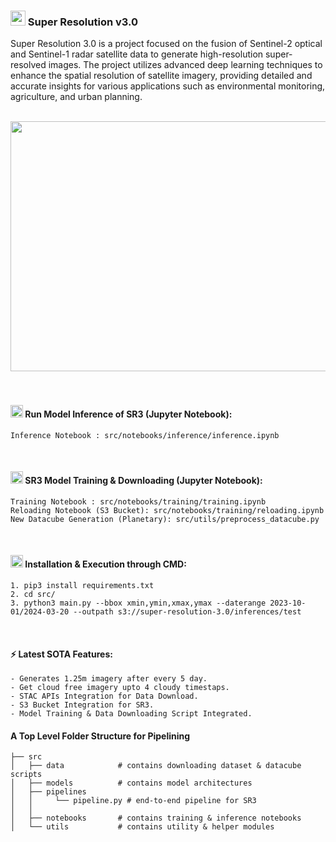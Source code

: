 ### <img src="https://cdn-icons-png.flaticon.com/512/1042/1042820.png" height=24 width=24>  Super Resolution v3.0

Super Resolution 3.0 is a project focused on the fusion of Sentinel-2 optical and Sentinel-1 radar satellite data to generate high-resolution super-resolved images. The project utilizes advanced deep learning techniques to enhance the spatial resolution of satellite imagery, providing detailed and accurate insights for various applications such as environmental monitoring, agriculture, and urban planning.<br><br>

<center>
<img src="https://r2.easyimg.io/jpn8qnkjy/screenshot_2024-03-20_230205.png" height=400 width=950>
</center><br><br>

#### <img src="https://upload.wikimedia.org/wikipedia/commons/thumb/3/38/Jupyter_logo.svg/883px-Jupyter_logo.svg.png" height=20 width=20>  Run Model Inference of SR3 (Jupyter Notebook):
```
Inference Notebook : src/notebooks/inference/inference.ipynb 
```
<br>

#### <img src="https://upload.wikimedia.org/wikipedia/commons/thumb/3/38/Jupyter_logo.svg/883px-Jupyter_logo.svg.png" height=20 width=20>  SR3 Model Training & Downloading (Jupyter Notebook):
```
Training Notebook : src/notebooks/training/training.ipynb 
Reloading Notebook (S3 Bucket): src/notebooks/training/reloading.ipynb 
New Datacube Generation (Planetary): src/utils/preprocess_datacube.py
```
<br>

#### <img src="https://cdn.icon-icons.com/icons2/1808/PNG/512/command-line_115191.png" height=20 width=20>    Installation & Execution through CMD:
```
1. pip3 install requirements.txt
2. cd src/
3. python3 main.py --bbox xmin,ymin,xmax,ymax --daterange 2023-10-01/2024-03-20 --outpath s3://super-resolution-3.0/inferences/test
```
<br>

#### ⚡ Latest SOTA Features:
```
- Generates 1.25m imagery after every 5 day.
- Get cloud free imagery upto 4 cloudy timestaps.
- STAC APIs Integration for Data Download.
- S3 Bucket Integration for SR3.
- Model Training & Data Downloading Script Integrated.
```

#### A Top Level Folder Structure for Pipelining

    
    ├── src                    
    │   ├── data            # contains downloading dataset & datacube scripts     
    │   ├── models          # contains model architectures
    │   ├── pipelines
    │   │     └── pipeline.py # end-to-end pipeline for SR3
    │   │
    │   ├── notebooks       # contains training & inference notebooks   
    │   └── utils           # contains utility & helper modules

<br>
